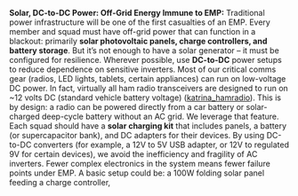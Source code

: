**Solar, DC-to-DC Power: Off-Grid Energy Immune to EMP:** Traditional power infrastructure will be one of the first casualties of an EMP. Every member and squad must have off-grid power that can function in a blackout: primarily **solar photovoltaic panels, charge controllers, and battery storage**. But it’s not enough to have a solar generator – it must be configured for resilience. Wherever possible, use **DC-to-DC** power setups to reduce dependence on sensitive inverters. Most of our critical comms gear (radios, LED lights, tablets, certain appliances) can run on low-voltage DC power. In fact, virtually all ham radio transceivers are designed to run on ~12 volts DC (standard vehicle battery voltage) ([katrina_hamradio](https://mst.rice.edu/PHYS501/SPR2007Papers/Nkung_kat.pdf#:~:text=morse%20code%2C%20can%20be%20extremely,This%20point%20is%20not%20accidental)). This is by design: a radio can be powered directly from a car battery or solar-charged deep-cycle battery without an AC grid. We leverage that feature. Each squad should have a **solar charging kit** that includes panels, a battery (or supercapacitor bank), and DC adapters for their devices. By using DC-to-DC converters (for example, a 12V to 5V USB adapter, or 12V to regulated 9V for certain devices), we avoid the inefficiency and fragility of AC inverters. Fewer complex electronics in the system means fewer failure points under EMP. A basic setup could be: a 100W folding solar panel feeding a charge controller,